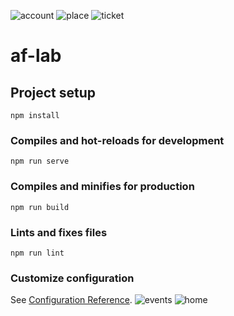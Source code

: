 ![account](https://user-images.githubusercontent.com/75049194/143776573-de2ec710-4a66-4c5e-bb60-da5a4b7bf63e.PNG)
![place](https://user-images.githubusercontent.com/75049194/143776576-6a587f0c-394f-4ba1-b165-dca8fdb2a542.PNG)
![ticket](https://user-images.githubusercontent.com/75049194/143776577-09fca2db-d022-4a3b-a5d5-4d4f67694653.PNG)
# af-lab

## Project setup
```
npm install
```

### Compiles and hot-reloads for development
```
npm run serve
```

### Compiles and minifies for production
```
npm run build
```

### Lints and fixes files
```
npm run lint
```

### Customize configuration
See [Configuration Reference](https://cli.vuejs.org/config/).
![events](https://user-images.githubusercontent.com/75049194/143776472-a59810ea-f221-4704-bdc0-f203fa447b99.PNG)
![home](https://user-images.githubusercontent.com/75049194/143776473-a43d6f7b-bea4-4ee8-a55c-85f823da0e01.PNG)

